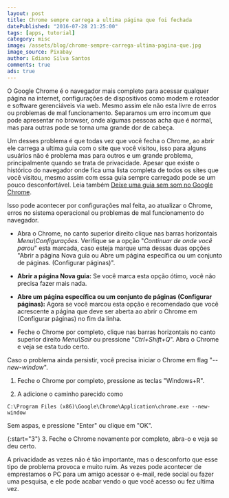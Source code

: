 ```yaml
---
layout: post
title: Chrome sempre carrega a ultima página que foi fechada
datePublished: "2016-07-28 21:25:00"
tags: [apps, tutorial]
category: misc
image: /assets/blog/chrome-sempre-carrega-ultima-pagina-que.jpg
image_source: Pixabay
author: Ediano Silva Santos
comments: true
ads: true
---
```


O Google Chrome é o navegador mais completo para acessar qualquer página na internet, configurações de dispositivos como modem e roteador e software gerenciáveis via web. Mesmo assim ele não esta livre de erros ou problemas de mal funcionamento. Separamos um erro incomum que pode apresentar no browser, onde algumas pessoas acha que é normal, mas para outras pode se torna uma grande dor de cabeça.

Um desses problema é que todas vez que você fecha o Chrome, ao abrir ele carrega a ultima guia com o site que você visitou, isso para alguns usuários não é problema mas para outros e um grande problema, principalmente quando se trata de privacidade. Apesar que existe o histórico do navegador onde fica uma lista completa de todos os sites que você visitou, mesmo assim com essa guia sempre carregado pode se um pouco desconfortável. Leia também <a href="https://www.insideblock.com/blog/deixe-uma-guia-sem-som-no-google-chrome.html" target="_blank" rel="noopener">Deixe uma guia sem som no Google Chrome</a>.

Isso pode acontecer por configurações mal feita, ao atualizar o Chrome, erros no sistema operacional ou problemas de mal funcionamento do navegador.

* Abra o Chrome, no canto superior direito clique nas barras horizontais *Menu\Configurações*. Verifique se a opção "*Continuar de onde você parou*" esta marcada, caso esteja marque uma dessas duas opções "Abrir a página Nova guia ou Abre um página específica ou um conjunto de páginas. (Configurar páginas)".

* **Abrir a página Nova guia:** Se você marca esta opção ótimo, você não precisa fazer mais nada.

* **Abre um página específica ou um conjunto de páginas (Configurar páginas):** Agora se você marcou esta opção e recomendado que você acrescente a página que deve ser aberta ao abrir o Chrome em (Configurar páginas) no fim da linha.

* Feche o Chrome por completo, clique nas barras horizontais no canto superior direito *Menu\Sair* ou pressione "*Ctrl+Shift+Q*". Abra o Chrome e veja se esta tudo certo.

Caso o problema ainda persistir, você precisa iniciar o Chrome em flag "*--new-window*".

1. Feche o Chrome por completo, pressione as teclas "Windows+R".

2. A adicione o caminho parecido como

```
C:\Program Files (x86)\Google\Chrome\Application\chrome.exe --new-window
```

Sem aspas, e pressione "Enter" ou clique em "OK".

{:start="3"}
3. Feche o Chrome novamente por completo, abra-o e veja se deu certo.

A privacidade as vezes não é tão importante, mas o desconforto que esse tipo de problema provoca e muito ruim. As vezes pode acontecer de emprestamos o PC para um amigo acessar o e-mail, rede social ou fazer uma pesquisa, e ele pode acabar vendo o que você acesso ou fez ultima vez.